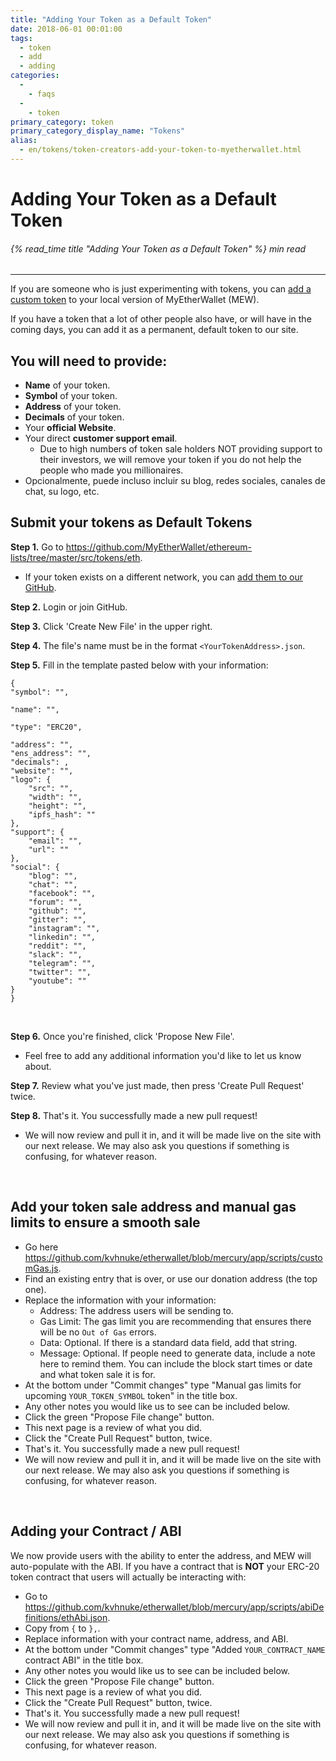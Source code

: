 ```yaml
---
title: "Adding Your Token as a Default Token"
date: 2018-06-01 00:01:00
tags:
  - token
  - add
  - adding
categories:
  - 
    - faqs
  - 
    - token
primary_category: token
primary_category_display_name: "Tokens"
alias:
  - en/tokens/token-creators-add-your-token-to-myetherwallet.html
---
```


# **Adding Your Token as a Default Token**

###### {% read_time title "Adding Your Token as a Default Token" %} min read

* * *

If you are someone who is just experimenting with tokens, you can [add a custom token](/@@@@@@/tokens/how-to-add-custom-token/) to your local version of MyEtherWallet (MEW).

If you have a token that a lot of other people also have, or will have in the coming days, you can add it as a permanent, default token to our site.

## **You will need to provide:**

-   **Name** of your token.
-   **Symbol** of your token.
-   **Address** of your token.
-   **Decimals** of your token.
-   Your **official Website**.
-   Your direct **customer support email**.
    -   Due to high numbers of token sale holders NOT providing support to their investors, we will remove your token if you do not help the people who made you millionaires.
-   Opcionalmente, puede incluso incluir su blog, redes sociales, canales de chat, su logo, etc.

## **Submit your tokens as Default Tokens**

**Step 1.** Go to <https://github.com/MyEtherWallet/ethereum-lists/tree/master/src/tokens/eth>.

-   If your token exists on a different network, you can [add them to our GitHub](https://github.com/MyEtherWallet/ethereum-lists/tree/master/src/tokens).

**Step 2.** Login or join GitHub.

**Step 3.** Click 'Create New File' in the upper right.

**Step 4.** The file's name must be in the format `<YourTokenAddress>.json`.

**Step 5.** Fill in the template pasted below with your information:

    {
    "symbol": "",

    "name": "",

    "type": "ERC20",

    "address": "",
    "ens_address": "",
    "decimals": ,
    "website": "",
    "logo": {
        "src": "",
        "width": "",
        "height": "",
        "ipfs_hash": ""
    },
    "support": {
        "email": "",
        "url": ""
    },
    "social": {
        "blog": "",
        "chat": "",
        "facebook": "",
        "forum": "",
        "github": "",
        "gitter": "",
        "instagram": "",
        "linkedin": "",
        "reddit": "",
        "slack": "",
        "telegram": "",
        "twitter": "",
        "youtube": ""
    }
    }

<br>

**Step 6.** Once you're finished, click 'Propose New File'.

-   Feel free to add any additional information you'd like to let us know about.

**Step 7.** Review what you've just made, then press 'Create Pull Request' twice.

**Step 8.** That's it. You successfully made a new pull request!

-   We will now review and pull it in, and it will be made live on the site with our next release. We may also ask you questions if something is confusing, for whatever reason.

<br>

## **Add your token sale address and manual gas limits to ensure a smooth sale**

-   Go here <https://github.com/kvhnuke/etherwallet/blob/mercury/app/scripts/customGas.js>.
-   Find an existing entry that is over, or use our donation address (the top one).
-   Replace the information with your information:
    -   Address: The address users will be sending to.
    -   Gas Limit: The gas limit you are recommending that ensures there will be no `Out of Gas` errors.
    -   Data: Optional. If there is a standard data field, add that string.
    -   Message: Optional. If people need to generate data, include a note here to remind them. You can include the block start times or date and what token sale it is for.
-   At the bottom under "Commit changes" type "Manual gas limits for upcoming `YOUR_TOKEN_SYMBOL` token" in the title box.
-   Any other notes you would like us to see can be included below.
-   Click the green "Propose File change" button.
-   This next page is a review of what you did.
-   Click the "Create Pull Request" button, twice.
-   That's it. You successfully made a new pull request!
-   We will now review and pull it in, and it will be made live on the site with our next release. We may also ask you questions if something is confusing, for whatever reason.

<br>

## **Adding your Contract / ABI**

We now provide users with the ability to enter the address, and MEW will auto-populate with the ABI. If you have a contract that is **NOT** your ERC-20 token contract that users will actually be interacting with:

-   Go to <https://github.com/kvhnuke/etherwallet/blob/mercury/app/scripts/abiDefinitions/ethAbi.json>.
-   Copy from `{` to `},`.
-   Replace information with your contract name, address, and ABI.
-   At the bottom under "Commit changes" type "Added `YOUR_CONTRACT_NAME` contract ABI" in the title box.
-   Any other notes you would like us to see can be included below.
-   Click the green "Propose File change" button.
-   This next page is a review of what you did.
-   Click the "Create Pull Request" button, twice.
-   That's it. You successfully made a new pull request!
-   We will now review and pull it in, and it will be made live on the site with our next release. We may also ask you questions if something is confusing, for whatever reason.
